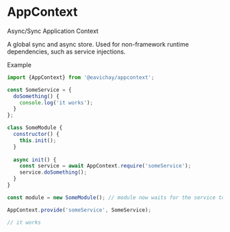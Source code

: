 # AppContext
Async/Sync Application Context

A global sync and async store. Used for non-framework runtime dependencies, such as service injections.

Example

```javascript
import {AppContext} from '@eavichay/appcontext';

const SomeService = {
  doSomething() {
    console.log('it works');
  }
};

class SomeModule {
  constructor() {
    this.init();
  }
  
  async init() {
    const service = await AppContext.require('someService');
    service.doSomething();
  }
}

const module = new SomeModule(); // module now waits for the service to be provided

AppContext.provide('someService', SomeService);

// it works
```
